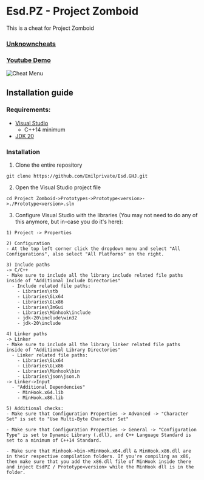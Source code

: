 # Esd.PZ - Project Zomboid
This is a cheat for Project Zomboid

### [Unknowncheats](https://www.unknowncheats.me/forum/other-mmorpg-and-strategy/584072-project-zomboid-cheat-esdpz.html)
### [Youtube Demo](https://www.youtube.com/watch?v=unk9719IUTI&ab_channel=redfane)

![Cheat Menu](https://imgur.com/a/Dx1z5Wh)

## Installation guide

### Requirements:
- [Visual Studio](https://visualstudio.microsoft.com/free-developer-offers/)
   - C++14 minimum
- [JDK 20](https://www.oracle.com/java/technologies/downloads/)

### Installation

1) Clone the entire repository
```
git clone https://github.com/Emilprivate/Esd.GHJ.git
```
2) Open the Visual Studio project file
```
cd Project Zomboid->Prototypes->Prototype<version>->./Prototype<version>.sln
```
3) Configure Visual Studio with the libraries (You may not need to do any of this anymore, but in-case you do it's here):
```
1) Project -> Properties

2) Configuration
- At the top left corner click the dropdown menu and select "All Configurations", also select "All Platforms" on the right.

3) Include paths
-> C/C++
- Make sure to include all the library include related file paths inside of "Additional Include Directories"
  - Include related file paths:
    - Libraries\stb
    - Libraries\GLx64
    - Libraries\GLx86
    - Libraries\ImGui
    - Libraries\Minhook\include
    - jdk-20\include\win32
    - jdk-20\include

4) Linker paths
-> Linker
- Make sure to include all the library linker related file paths inside of "Additional Library Directories"
  - Linker related file paths:
    - Libraries\GLx64
    - Libraries\GLx86
    - Libraries\Minhook\bin
    - Libraries\json\json.h
-> Linker->Input
  - "Additional Dependencies"
    - MinHook.x64.lib
    - MinHook.x86.lib

5) Additional checks:
- Make sure that Configuration Properties -> Advanced -> "Character Set" is set to "Use Multi-Byte Character Set"

- Make sure that Configuration Properties -> General -> "Configuration Type" is set to Dynamic Library (.dll), and C++ Language Standard is set to a minimum of C++14 Standard.

- Make sure that Minhook->bin->MinHook.x64.dll & MinHook.x86.dll are in their respective compilation folders. If you're compiling as x86, then make sure that you add the x86.dll file of MinHook inside there and inject EsdPZ / Prototype<version> while the MinHook dll is in the folder.
```
